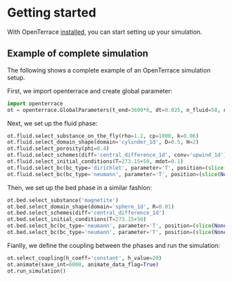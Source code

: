 # Getting started
With OpenTerrace [installed](../installation.md), you can start setting up your simulation.

## Example of complete simulation
The following shows a complete example of an OpenTerrace simulation setup.

First, we import openterrace and create global parameter:
```python linenums="1"
import openterrace
ot = openterrace.GlobalParameters(t_end=3600*6, dt=0.025, n_fluid=50, n_bed=5)
```

Next, we set up the fluid phase:
```python linenums="3"
ot.fluid.select_substance_on_the_fly(rho=1.2, cp=1000, k=0.06)
ot.fluid.select_domain_shape(domain='cylinder_1d', D=0.5, H=2)
ot.fluid.select_porosity(phi=0.4)
ot.fluid.select_schemes(diff='central_difference_1d', conv='upwind_1d')
ot.fluid.select_initial_conditions(T=273.15+50, mdot=0.1)
ot.fluid.select_bc(bc_type='dirichlet', parameter='T', position=(slice(None, None, None), 0), value=273.15+600)
ot.fluid.select_bc(bc_type='neumann', parameter='T', position=(slice(None, None, None), -1))
```

Then, we set up the bed phase in a similar fashion:
```python linenums="10"
ot.bed.select_substance('magnetite')
ot.bed.select_domain_shape(domain='sphere_1d', R=0.01)
ot.bed.select_schemes(diff='central_difference_1d')
ot.bed.select_initial_conditions(T=273.15+50)
ot.bed.select_bc(bc_type='neumann', parameter='T', position=(slice(None, None, None), 0))
ot.bed.select_bc(bc_type='neumann', parameter='T', position=(slice(None, None, None), -1))
```

Fianlly, we define the coupling between the phases and run the simulation:
```python linenums="16"
ot.select_coupling(h_coeff='constant', h_value=20)
ot.animate(save_int=6000, animate_data_flag=True)
ot.run_simulation()
```